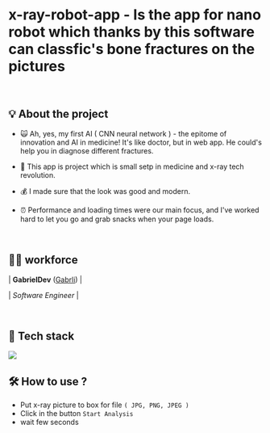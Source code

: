# x-ray-robot-app - Is the app for nano robot which thanks by this software can classfic's bone fractures on the pictures

&nbsp;
## 💡 About the project

- 🙀 Ah, yes, my first AI ( CNN neural network ) - the epitome of innovation and AI in medicine! It's like doctor, but in web app. He could's help you in diagnose different fractures.

- 🔨 This app is project which is small setp in medicine and x-ray tech revolution. 

- 💰 I made sure that the look was good and modern.

- ⏰ Performance and loading times were our main focus, and I've worked hard to let you go and grab snacks when your page loads.


&nbsp;
## 🙋‍♂️ workforce

| **GabrielDev** ([Gabrli](https://github.com/Gabrli)) |

| *Software Engineer* |

&nbsp;
## 🔨 Tech stack
 <img src="https://skillicons.dev/icons?i=react,typescript,tailwind,css,html,python,fastapi,opencv,tensorflow" />


## 🛠️ How to use ?

- Put x-ray picture to box for file `( JPG, PNG, JPEG )`
- Click in the button `Start Analysis`
- wait few seconds
